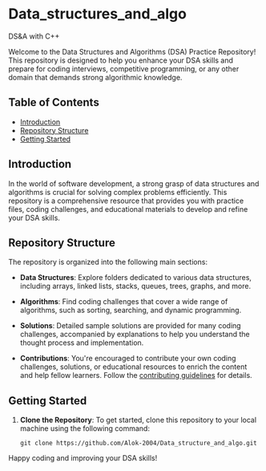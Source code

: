 # Data_structures_and_algo
DS&amp;A with C++

Welcome to the Data Structures and Algorithms (DSA) Practice Repository! This repository is designed to help you enhance your DSA skills and prepare for coding interviews, competitive programming, or any other domain that demands strong algorithmic knowledge.

## Table of Contents

- [Introduction](#introduction)
- [Repository Structure](#repository-structure)
- [Getting Started](#getting-started)

## Introduction

In the world of software development, a strong grasp of data structures and algorithms is crucial for solving complex problems efficiently. This repository is a comprehensive resource that provides you with practice files, coding challenges, and educational materials to develop and refine your DSA skills.

## Repository Structure

The repository is organized into the following main sections:

- **Data Structures**: Explore folders dedicated to various data structures, including arrays, linked lists, stacks, queues, trees, graphs, and more.

- **Algorithms**: Find coding challenges that cover a wide range of algorithms, such as sorting, searching, and dynamic programming.

- **Solutions**: Detailed sample solutions are provided for many coding challenges, accompanied by explanations to help you understand the thought process and implementation.


- **Contributions**: You're encouraged to contribute your own coding challenges, solutions, or educational resources to enrich the content and help fellow learners. Follow the [contributing guidelines](CONTRIBUTING.md) for details.

## Getting Started

1. **Clone the Repository**: To get started, clone this repository to your local machine using the following command:
   ```
   git clone https://github.com/Alok-2004/Data_structure_and_algo.git
   ```

Happy coding and improving your DSA skills!
